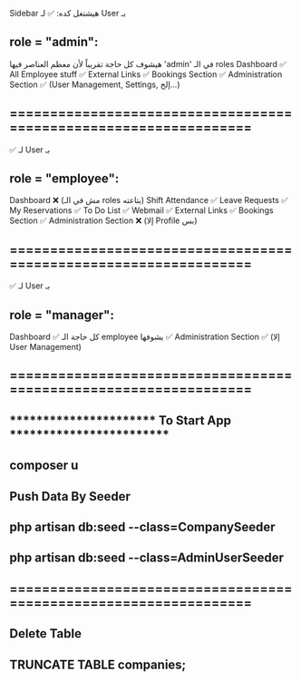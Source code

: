  Sidebar هيشتغل كده:
✅ لـ User بـ 
## role = "admin":

هيشوف كل حاجة تقريباً لأن معظم العناصر فيها 'admin' في الـ roles
Dashboard ✅
All Employee stuff ✅
External Links ✅
Bookings Section ✅
Administration Section ✅ (User Management, Settings, إلخ...)

## =================================================================
✅ لـ User بـ 
## role = "employee":

Dashboard ❌ (مش في الـ roles بتاعته)
Shift Attendance ✅
Leave Requests ✅
My Reservations ✅
To Do List ✅
Webmail ✅
External Links ✅
Bookings Section ✅
Administration Section ❌ (إلا Profile بس)
## =================================================================
✅ لـ User بـ 
## role = "manager":

Dashboard ✅
كل حاجة الـ employee يشوفها ✅
Administration Section ✅ (إلا User Management)
## =================================================================
## ********************** To Start App ************************
## composer u  
## Push Data By Seeder
## php artisan db:seed --class=CompanySeeder
## php artisan db:seed --class=AdminUserSeeder

## =================================================================

## Delete Table
## TRUNCATE TABLE companies;
